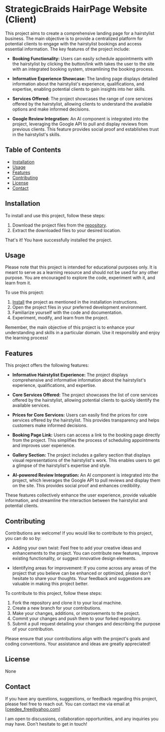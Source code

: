 # StrategicBraids HairPage Website (Client)

This project aims to create a comprehensive landing page for a hairstylist business. The main objective is to provide a centralized platform for potential clients to engage with the hairstylist bookings and access essential information. The key features of the project include:

- **Booking Functionality:** Users can easily schedule appointments with the hairstylist by clicking the button/link with takes the user to the site with an integrated booking system, streamlining the booking process.

- **Informative Experience Showcase:** The landing page displays detailed information about the hairstylist's experience, qualifications, and expertise, enabling potential clients to gain insights into her skills.

- **Services Offered:** The project showcases the range of core services offered by the hairstylist, allowing clients to understand the available options and make informed decisions.

- **Google Review Integration:** An AI component is integrated into the project, leveraging the Google API to pull and display reviews from previous clients. This feature provides social proof and establishes trust in the hairstylist's skills.

## Table of Contents
- [Installation](#installation)
- [Usage](#usage)
- [Features](#features)
- [Contributing](#contributing)
- [License](#license)
- [Contact](#contact)

## Installation

To install and use this project, follow these steps:

1. Download the project files from the [repository]([link-to-your-repository](https://github.com/CeeDeeCodes/Hair-Salon-Webpage-For-StrategicBraids)).
2. Extract the downloaded files to your desired location.

That's it! You have successfully installed the project.


## Usage

Please note that this project is intended for educational purposes only. It is meant to serve as a learning resource and should not be used for any other purpose. You are encouraged to explore the code, experiment with it, and learn from it.

To use this project:

1. [Install](#installation) the project as mentioned in the installation instructions.
2. Open the project files in your preferred development environment.
3. Familiarize yourself with the code and documentation.
4. Experiment, modify, and learn from the project.

Remember, the main objective of this project is to enhance your understanding and skills in a particular domain. Use it responsibly and enjoy the learning process!


## Features

This project offers the following features:

- **Informative Hairstylist Experience:** The project displays comprehensive and informative information about the hairstylist's experience, qualifications, and expertise.

- **Core Services Offered:** The project showcases the list of core services offered by the hairstylist, allowing potential clients to quickly identify the available services.

- **Prices for Core Services:** Users can easily find the prices for core services offered by the hairstylist. This provides transparency and helps customers make informed decisions.

- **Booking Page Link:** Users can access a link to the booking page directly from the project. This simplifies the process of scheduling appointments and improves user experience.

- **Gallery Section:** The project includes a gallery section that displays visual representations of the hairstylist's work. This enables users to get a glimpse of the hairstylist's expertise and style.

- **AI-powered Review Integration:** An AI component is integrated into the project, which leverages the Google API to pull reviews and display them on the site. This provides social proof and enhances credibility.

These features collectively enhance the user experience, provide valuable information, and streamline the interaction between the hairstylist and potential clients.


## Contributing

Contributions are welcome! If you would like to contribute to this project, you can do so by:

- Adding your own twist: Feel free to add your creative ideas and enhancements to the project. You can contribute new features, improve existing functionality, or suggest innovative design elements.

- Identifying areas for improvement: If you come across any areas of the project that you believe can be enhanced or optimized, please don't hesitate to share your thoughts. Your feedback and suggestions are valuable in making this project better.

To contribute to this project, follow these steps:

1. Fork the repository and clone it to your local machine.
2. Create a new branch for your contributions.
3. Make your changes, additions, or improvements to the project.
4. Commit your changes and push them to your forked repository.
5. Submit a pull request detailing your changes and describing the purpose of your contribution.

Please ensure that your contributions align with the project's goals and coding conventions. Your assistance and ideas are greatly appreciated!


## License

None

## Contact

If you have any questions, suggestions, or feedback regarding this project, please feel free to reach out. You can contact me via email at [ceedee_free@yahoo.com] 

I am open to discussions, collaboration opportunities, and any inquiries you may have. Don't hesitate to get in touch!
